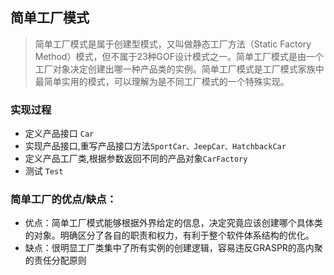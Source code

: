 ## 简单工厂模式
>简单工厂模式是属于创建型模式，又叫做静态工厂方法（Static Factory Method）模式，但不属于23种GOF设计模式之一。简单工厂模式是由一个工厂对象决定创建出哪一种产品类的实例。简单工厂模式是工厂模式家族中最简单实用的模式，可以理解为是不同工厂模式的一个特殊实现。
### 实现过程
- 定义产品接口 ```Car```
- 实现产品接口,重写产品接口方法```SportCar、JeepCar、HatchbackCar```
- 定义产品工厂类,根据参数返回不同的产品对象```CarFactory```
- 测试 ```Test```
### 简单工厂的优点/缺点： 
- 优点：简单工厂模式能够根据外界给定的信息，决定究竟应该创建哪个具体类的对象。明确区分了各自的职责和权力，有利于整个软件体系结构的优化。
- 缺点：很明显工厂类集中了所有实例的创建逻辑，容易违反GRASPR的高内聚的责任分配原则